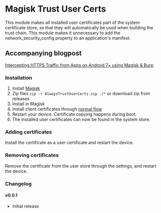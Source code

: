 # Magisk Trust User Certs
This module makes all installed user certificates part of the system certificate store, so that they will automatically be used when building the trust chain. This module makes it unnecessary to add the network_security_config property to an application's manifest.

## Accompanying blogpost
[Intercepting HTTPS Traffic from Apps on Android 7+ using Magisk & Burp](https://blog.nviso.be/2017/12/22/intercepting-https-traffic-from-apps-on-android-7-using-magisk-burp/)

### Installation
1. Install [Magisk](https://forum.xda-developers.com/apps/magisk/official-magisk-v7-universal-systemless-t3473445)
2. Zip files `zip -r AlwaysTrustUserCerts.zip ./*` or download zip from releases
3. Install in Magisk
4. Install client certificates through [normal flow](https://support.portswigger.net/customer/portal/articles/1841102-installing-burp-s-ca-certificate-in-an-android-device)
5. Restart your device. Certificate copying happens during boot.
6. The installed user certificates can now be found in the system store.

### Adding certificates
Install the certificate as a user certificate and restart the device.

### Removing certificates
Remove the certificate from the user store through the settings, and restart the device.

### Changelog

#### v0.0.1
* Initial release